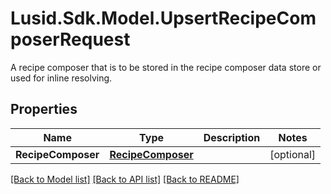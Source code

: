 # Lusid.Sdk.Model.UpsertRecipeComposerRequest
A recipe composer that is to be stored in the recipe composer data store or used for inline resolving.

## Properties

Name | Type | Description | Notes
------------ | ------------- | ------------- | -------------
**RecipeComposer** | [**RecipeComposer**](RecipeComposer.md) |  | [optional] 

[[Back to Model list]](../README.md#documentation-for-models) [[Back to API list]](../README.md#documentation-for-api-endpoints) [[Back to README]](../README.md)


